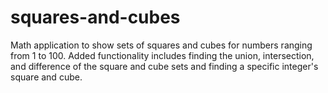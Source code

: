 # squares-and-cubes
Math application to show sets of squares and cubes for numbers ranging from 1 to 100. Added functionality includes finding the union, intersection, and difference of the square and cube sets and finding a specific integer's square and cube.
